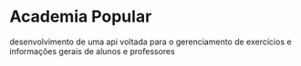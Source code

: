 # Academia Popular
desenvolvimento de uma api voltada para o gerenciamento de exercícios e informações gerais de alunos e professores
